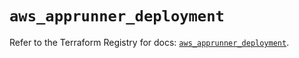 # `aws_apprunner_deployment`

Refer to the Terraform Registry for docs: [`aws_apprunner_deployment`](https://registry.terraform.io/providers/hashicorp/aws/6.4.0/docs/resources/apprunner_deployment).
